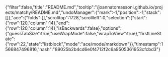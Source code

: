 {"filter":false,"title":"README.md","tooltip":"/joannatomassoni.github.io/projects/matchy/README.md","undoManager":{"mark":-1,"position":-1,"stack":[]},"ace":{"folds":[],"scrolltop":1728,"scrollleft":0,"selection":{"start":{"row":120,"column":14},"end":{"row":120,"column":14},"isBackwards":false},"options":{"guessTabSize":true,"useWrapMode":false,"wrapToView":true},"firstLineState":{"row":22,"state":"listblock","mode":"ace/mode/markdown"}},"timestamp":1566847496816,"hash":"89025b2b4cd6e0f4712f2c6a9505361953cfcbd3"}